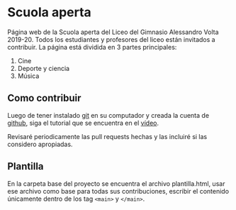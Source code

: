 # Scuola aperta 

Página web de la Scuola aperta del Liceo del Gimnasio Alessandro Volta 2019-20. Todos los estudiantes y profesores del liceo están invitados a contribuir.
La página está dividida en 3 partes principales:
1. Cine
2. Deporte y ciencia
3. Música

## Como contribuir

Luego de tener instalado [git](https://www.youtube.com/watch?v=4uqHRBzzsDE&list=PLyT4b578I7eEdhXLfHqzeWDstdf6xwP4Z) en su computador y creada la cuenta de [github](https://github.com/), siga el tutorial que se encuentra en el [vídeo](https://www.youtube.com/watch?v=XOlAGTYf-to&t=1s).

Revisaré periodicamente las pull requests hechas y las incluiré si las considero apropiadas.

## Plantilla

En la carpeta base del proyecto se encuentra el archivo plantilla.html, usar ese archivo como base para todas sus contribuciones, escribir el contenido únicamente dentro de
los tag `<main>` y `</main>`.
